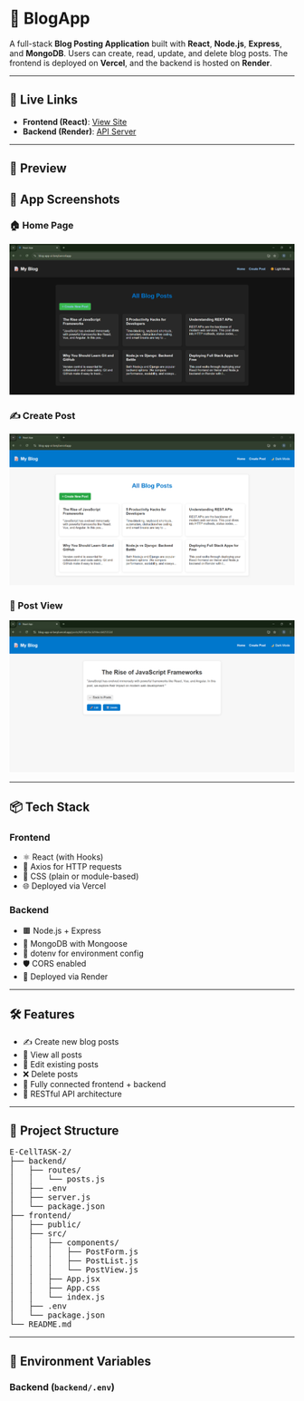 # 📝 BlogApp

A full-stack **Blog Posting Application** built with **React**, **Node.js**, **Express**, and **MongoDB**. Users can create, read, update, and delete blog posts. The frontend is deployed on **Vercel**, and the backend is hosted on **Render**.

---

## 🚀 Live Links

- **Frontend (React)**: [View Site](https://your-vercel-url.vercel.app)
- **Backend (Render)**: [API Server](https://blogapp-o0ek.onrender.com)

---

## 📸 Preview

## 📸 App Screenshots

### 🏠 Home Page
![Home Page](Screenshot%202025-06-19%20114821.png)

### ✍️ Create Post
![Create Post](Screenshot%202025-06-19%20114837.png)

### 📄 Post View
![Post View](Screenshot%202025-06-19%20114849.png)


---

## 📦 Tech Stack

### Frontend
- ⚛️ React (with Hooks)
- 🧪 Axios for HTTP requests
- 💅 CSS (plain or module-based)
- 🌐 Deployed via Vercel

### Backend
- 🟫 Node.js + Express
- 🌱 MongoDB with Mongoose
- 🔐 dotenv for environment config
- 🛡️ CORS enabled
- 🚀 Deployed via Render

---

## 🛠️ Features

- ✍️ Create new blog posts
- 📜 View all posts
- 📝 Edit existing posts
- ❌ Delete posts
- 🔗 Fully connected frontend + backend
- 📡 RESTful API architecture

---

## 📁 Project Structure

<pre>
E-CellTASK-2/
├── backend/
│   ├── routes/
│   │   └── posts.js
│   ├── .env
│   ├── server.js
│   └── package.json
├── frontend/
│   ├── public/
│   ├── src/
│   │   ├── components/
│   │   │   ├── PostForm.js
│   │   │   ├── PostList.js
│   │   │   └── PostView.js
│   │   ├── App.jsx
│   │   ├── App.css
│   │   └── index.js
│   ├── .env
│   └── package.json
└── README.md
</pre>

---

## 🔧 Environment Variables

### Backend (`backend/.env`)

